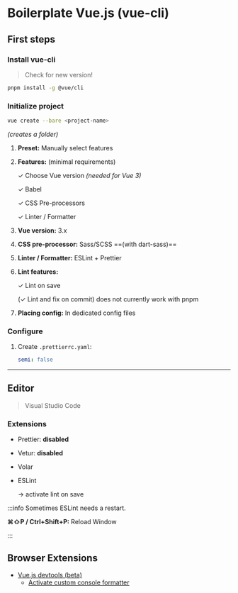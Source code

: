 # Boilerplate Vue.js (vue-cli)

## First steps

### Install vue-cli

> Check for new version!

```bash
pnpm install -g @vue/cli
```

### Initialize project

```bash
vue create --bare <project-name>
```

*(creates a folder)*


1. **Preset:** Manually select features
2. **Features:** (minimal requirements)

   ✓ Choose Vue version *(needed for Vue 3)*

   ✓ Babel

   ✓ CSS Pre-processors

   ✓ Linter / Formatter
3. **Vue version:** 3.x
4. **CSS pre-processor:** Sass/SCSS ==(with dart-sass)==
5. **Linter / Formatter:** ESLint + Prettier
6. **Lint features:**

   ✓ Lint on save

   (✓ Lint and fix on commit) does not currently work with pnpm
7. **Placing config:** In dedicated config files

### Configure

1. Create `.prettierrc.yaml`:

   ```yaml
   semi: false
   ```


---

## Editor

> Visual Studio Code

### **Extensions**

* Prettier: **disabled**
* Vetur: **disabled**
* Volar
* ESLint

  → activate lint on save


:::info
Sometimes ESLint needs a restart.

**⌘⇧P / Ctrl+Shift+P:** Reload Window

:::

## Browser Extensions

* [Vue.js devtools (beta)](https://chrome.google.com/webstore/detail/vuejs-devtools/ljjemllljcmogpfapbkkighbhhppjdbg?hl=en)
  * [Activate custom console formatter](https://www.mattzeunert.com/2016/02/19/custom-chrome-devtools-object-formatters.html)


